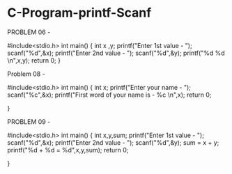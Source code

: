# C-Program-printf-Scanf

PROBLEM 06 - 

#include<stdio.h>
int main()
{
    int x ,y;
    printf("Enter 1st value - ");
    scanf("%d",&x);
    printf("Enter 2nd value - ");
    scanf("%d",&y);
    printf("%d %d \n",x,y);
    return 0;
}


Problem 08 - 

#include<stdio.h>
int main()
{
    int x;
    printf("Enter your name - ");
    scanf("%c",&x);
    printf("First word of your name is - %c \n",x);
    return 0;

}

PROBLEM 09 - 

#include<stdio.h>
int main()
{
    int x,y,sum;
    printf("Enter 1st value - ");
    scanf("%d",&x);
    printf("Enter 2nd value - ");
    scanf("%d",&y);
    sum = x + y;
    printf("%d + %d = %d",x,y,sum);
    return 0;


}


